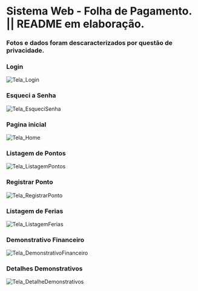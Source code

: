 # Sistema Web - Folha de Pagamento. || README em elaboração.
### Fotos e dados foram descaracterizados por questão de privacidade.

<h3 align="left">Login</h3>

![Tela_Login](https://github.com/Git-Mota/Folha_Pagamento_Web/assets/143835833/ca443fd8-484d-4e6d-8e2f-604848b74e62)
<h3 align="left">Esqueci a Senha</h3>

![Tela_EsqueciSenha](https://github.com/Git-Mota/Folha_Pagamento_Web/assets/143835833/710d90c9-387f-4a0e-ba90-42e6912e5d53)
<h3 align="left">Pagina inicial</h3>

![Tela_Home](https://github.com/Git-Mota/Folha_Pagamento_Web/assets/143835833/bddb0dc3-19c7-4e7a-83ef-5772d0418d70)
<h3 align="left">Listagem de Pontos</h3>

![Tela_ListagemPontos](https://github.com/Git-Mota/Folha_Pagamento_Web/assets/143835833/3cc8d5a0-a766-4273-88a1-360490228dbb)
<h3 align="left">Registrar Ponto</h3>

![Tela_RegistrarPonto](https://github.com/Git-Mota/Folha_Pagamento_Web/assets/143835833/5ab75dd3-1f43-4090-abd5-bb9463a5cc68)
<h3 align="left">Listagem de Ferias</h3>

![Tela_ListagemFerias](https://github.com/Git-Mota/Folha_Pagamento_Web/assets/143835833/590dc2b8-71e9-4fd8-a4b1-7c148a4b64b8)



<h3 align="left">Demonstrativo Financeiro</h3>

![Tela_DemonstrativoFinanceiro](https://github.com/Git-Mota/Folha_Pagamento_Web/assets/143835833/12fe3c4d-b1b5-46f2-a50a-e7191f3c99bc)


<h3 align="left">Detalhes Demonstrativos</h3>

![Tela_DetalheDemonstrativos](https://github.com/Git-Mota/Folha_Pagamento_Web/assets/143835833/21deff45-5912-4b38-91a9-111c13814877)

 
